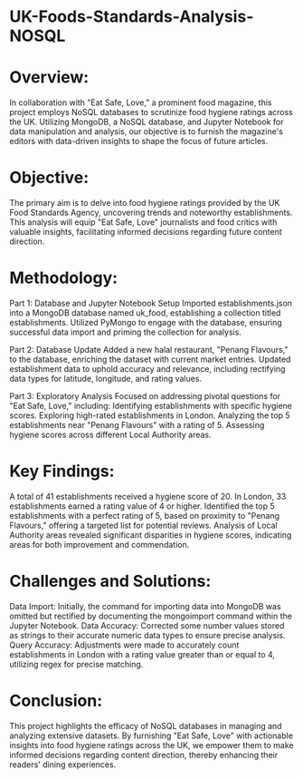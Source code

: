 # UK-Foods-Standards-Analysis-NOSQL

# Overview:
In collaboration with "Eat Safe, Love," a prominent food magazine, this project employs NoSQL databases to scrutinize food hygiene ratings across the UK. Utilizing MongoDB, a NoSQL database, and Jupyter Notebook for data manipulation and analysis, our objective is to furnish the magazine's editors with data-driven insights to shape the focus of future articles.

# Objective:
The primary aim is to delve into food hygiene ratings provided by the UK Food Standards Agency, uncovering trends and noteworthy establishments. This analysis will equip "Eat Safe, Love" journalists and food critics with valuable insights, facilitating informed decisions regarding future content direction.

# Methodology:
Part 1: Database and Jupyter Notebook Setup
Imported establishments.json into a MongoDB database named uk_food, establishing a collection titled establishments.
Utilized PyMongo to engage with the database, ensuring successful data import and priming the collection for analysis.

Part 2: Database Update
Added a new halal restaurant, "Penang Flavours," to the database, enriching the dataset with current market entries.
Updated establishment data to uphold accuracy and relevance, including rectifying data types for latitude, longitude, and rating values.

Part 3: Exploratory Analysis
Focused on addressing pivotal questions for "Eat Safe, Love," including:
Identifying establishments with specific hygiene scores.
Exploring high-rated establishments in London.
Analyzing the top 5 establishments near "Penang Flavours" with a rating of 5.
Assessing hygiene scores across different Local Authority areas.

# Key Findings:
A total of 41 establishments received a hygiene score of 20.
In London, 33 establishments earned a rating value of 4 or higher.
Identified the top 5 establishments with a perfect rating of 5, based on proximity to "Penang Flavours," offering a targeted list for potential reviews.
Analysis of Local Authority areas revealed significant disparities in hygiene scores, indicating areas for both improvement and commendation.

# Challenges and Solutions:
Data Import: Initially, the command for importing data into MongoDB was omitted but rectified by documenting the mongoimport command within the Jupyter Notebook.
Data Accuracy: Corrected some number values stored as strings to their accurate numeric data types to ensure precise analysis.
Query Accuracy: Adjustments were made to accurately count establishments in London with a rating value greater than or equal to 4, utilizing regex for precise matching.

# Conclusion:
This project highlights the efficacy of NoSQL databases in managing and analyzing extensive datasets. By furnishing "Eat Safe, Love" with actionable insights into food hygiene ratings across the UK, we empower them to make informed decisions regarding content direction, thereby enhancing their readers' dining experiences.

